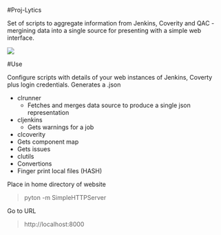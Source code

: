#Proj-Lytics

Set of scripts to aggregate information from Jenkins, Coverity and QAC - mergining data into a single source for presenting with a simple web 
interface.

![](https://raw.github.com/ovinn/proj-lytics/master/img/example.png)


#Use

Configure scripts with details of your web instances of Jenkins, Coverty plus login credentials. 
Generates a <file>.json

* clrunner
  * Fetches and merges data source to produce a single json representation
* cljenkins
  * Gets warnings for a job
* clcoverity
 * Gets component map
 * Gets issues
* clutils
 * Convertions
 * Finger print local files (HASH)

Place in home directory of website

> pyton -m SimpleHTTPServer

Go to URL

> http://localhost:8000
